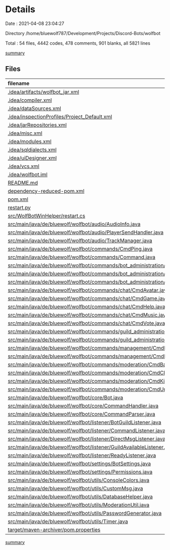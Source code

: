 # Details

Date : 2021-04-08 23:04:27

Directory /home/bluewolf787/Development/Projects/Discord-Bots/wolfbot

Total : 54 files,  4442 codes, 478 comments, 901 blanks, all 5821 lines

[summary](results.md)

## Files
| filename | language | code | comment | blank | total |
| :--- | :--- | ---: | ---: | ---: | ---: |
| [.idea/artifacts/wolfbot_jar.xml](/.idea/artifacts/wolfbot_jar.xml) | XML | 33 | 0 | 0 | 33 |
| [.idea/compiler.xml](/.idea/compiler.xml) | XML | 13 | 0 | 0 | 13 |
| [.idea/dataSources.xml](/.idea/dataSources.xml) | XML | 19 | 0 | 0 | 19 |
| [.idea/inspectionProfiles/Project_Default.xml](/.idea/inspectionProfiles/Project_Default.xml) | XML | 36 | 0 | 0 | 36 |
| [.idea/jarRepositories.xml](/.idea/jarRepositories.xml) | XML | 25 | 0 | 0 | 25 |
| [.idea/misc.xml](/.idea/misc.xml) | XML | 17 | 0 | 0 | 17 |
| [.idea/modules.xml](/.idea/modules.xml) | XML | 8 | 0 | 0 | 8 |
| [.idea/sqldialects.xml](/.idea/sqldialects.xml) | XML | 7 | 0 | 0 | 7 |
| [.idea/uiDesigner.xml](/.idea/uiDesigner.xml) | XML | 124 | 0 | 0 | 124 |
| [.idea/vcs.xml](/.idea/vcs.xml) | XML | 6 | 0 | 0 | 6 |
| [.idea/wolfbot.iml](/.idea/wolfbot.iml) | XML | 14 | 0 | 0 | 14 |
| [README.md](/README.md) | Markdown | 207 | 0 | 37 | 244 |
| [dependency-reduced-pom.xml](/dependency-reduced-pom.xml) | XML | 55 | 0 | 1 | 56 |
| [pom.xml](/pom.xml) | XML | 115 | 0 | 15 | 130 |
| [restart.py](/restart.py) | Python | 8 | 0 | 3 | 11 |
| [src/WolfBotWinHelper/restart.cs](/src/WolfBotWinHelper/restart.cs) | C# | 33 | 0 | 5 | 38 |
| [src/main/java/de/bluewolf/wolfbot/audio/AudioInfo.java](/src/main/java/de/bluewolf/wolfbot/audio/AudioInfo.java) | Java | 21 | 0 | 8 | 29 |
| [src/main/java/de/bluewolf/wolfbot/audio/PlayerSendHandler.java](/src/main/java/de/bluewolf/wolfbot/audio/PlayerSendHandler.java) | Java | 42 | 0 | 13 | 55 |
| [src/main/java/de/bluewolf/wolfbot/audio/TrackManager.java](/src/main/java/de/bluewolf/wolfbot/audio/TrackManager.java) | Java | 78 | 0 | 19 | 97 |
| [src/main/java/de/bluewolf/wolfbot/commands/CmdPing.java](/src/main/java/de/bluewolf/wolfbot/commands/CmdPing.java) | Java | 37 | 0 | 10 | 47 |
| [src/main/java/de/bluewolf/wolfbot/commands/Command.java](/src/main/java/de/bluewolf/wolfbot/commands/Command.java) | Java | 12 | 0 | 7 | 19 |
| [src/main/java/de/bluewolf/wolfbot/commands/bot_administration/CmdBot.java](/src/main/java/de/bluewolf/wolfbot/commands/bot_administration/CmdBot.java) | Java | 174 | 11 | 33 | 218 |
| [src/main/java/de/bluewolf/wolfbot/commands/bot_administration/CmdNews.java](/src/main/java/de/bluewolf/wolfbot/commands/bot_administration/CmdNews.java) | Java | 45 | 1 | 12 | 58 |
| [src/main/java/de/bluewolf/wolfbot/commands/bot_administration/CmdSettings.java](/src/main/java/de/bluewolf/wolfbot/commands/bot_administration/CmdSettings.java) | Java | 139 | 0 | 38 | 177 |
| [src/main/java/de/bluewolf/wolfbot/commands/chat/CmdAvatar.java](/src/main/java/de/bluewolf/wolfbot/commands/chat/CmdAvatar.java) | Java | 67 | 10 | 10 | 87 |
| [src/main/java/de/bluewolf/wolfbot/commands/chat/CmdGame.java](/src/main/java/de/bluewolf/wolfbot/commands/chat/CmdGame.java) | Java | 119 | 9 | 21 | 149 |
| [src/main/java/de/bluewolf/wolfbot/commands/chat/CmdHelp.java](/src/main/java/de/bluewolf/wolfbot/commands/chat/CmdHelp.java) | Java | 69 | 1 | 10 | 80 |
| [src/main/java/de/bluewolf/wolfbot/commands/chat/CmdMusic.java](/src/main/java/de/bluewolf/wolfbot/commands/chat/CmdMusic.java) | Java | 305 | 5 | 97 | 407 |
| [src/main/java/de/bluewolf/wolfbot/commands/chat/CmdVote.java](/src/main/java/de/bluewolf/wolfbot/commands/chat/CmdVote.java) | Java | 290 | 6 | 102 | 398 |
| [src/main/java/de/bluewolf/wolfbot/commands/guild_administration/CmdSetChannel.java](/src/main/java/de/bluewolf/wolfbot/commands/guild_administration/CmdSetChannel.java) | Java | 110 | 14 | 11 | 135 |
| [src/main/java/de/bluewolf/wolfbot/commands/guild_administration/CmdSetPermission.java](/src/main/java/de/bluewolf/wolfbot/commands/guild_administration/CmdSetPermission.java) | Java | 95 | 10 | 14 | 119 |
| [src/main/java/de/bluewolf/wolfbot/commands/management/CmdManageRoles.java](/src/main/java/de/bluewolf/wolfbot/commands/management/CmdManageRoles.java) | Java | 476 | 95 | 67 | 638 |
| [src/main/java/de/bluewolf/wolfbot/commands/management/CmdRole.java](/src/main/java/de/bluewolf/wolfbot/commands/management/CmdRole.java) | Java | 207 | 31 | 27 | 265 |
| [src/main/java/de/bluewolf/wolfbot/commands/moderation/CmdBan.java](/src/main/java/de/bluewolf/wolfbot/commands/moderation/CmdBan.java) | Java | 49 | 1 | 12 | 62 |
| [src/main/java/de/bluewolf/wolfbot/commands/moderation/CmdClear.java](/src/main/java/de/bluewolf/wolfbot/commands/moderation/CmdClear.java) | Java | 90 | 0 | 23 | 113 |
| [src/main/java/de/bluewolf/wolfbot/commands/moderation/CmdKick.java](/src/main/java/de/bluewolf/wolfbot/commands/moderation/CmdKick.java) | Java | 44 | 1 | 11 | 56 |
| [src/main/java/de/bluewolf/wolfbot/commands/moderation/CmdUnban.java](/src/main/java/de/bluewolf/wolfbot/commands/moderation/CmdUnban.java) | Java | 45 | 1 | 11 | 57 |
| [src/main/java/de/bluewolf/wolfbot/core/Bot.java](/src/main/java/de/bluewolf/wolfbot/core/Bot.java) | Java | 99 | 10 | 24 | 133 |
| [src/main/java/de/bluewolf/wolfbot/core/CommandHandler.java](/src/main/java/de/bluewolf/wolfbot/core/CommandHandler.java) | Java | 24 | 0 | 12 | 36 |
| [src/main/java/de/bluewolf/wolfbot/core/CommandParser.java](/src/main/java/de/bluewolf/wolfbot/core/CommandParser.java) | Java | 37 | 0 | 15 | 52 |
| [src/main/java/de/bluewolf/wolfbot/listener/BotGuildListener.java](/src/main/java/de/bluewolf/wolfbot/listener/BotGuildListener.java) | Java | 74 | 20 | 19 | 113 |
| [src/main/java/de/bluewolf/wolfbot/listener/CommandListener.java](/src/main/java/de/bluewolf/wolfbot/listener/CommandListener.java) | Java | 26 | 0 | 8 | 34 |
| [src/main/java/de/bluewolf/wolfbot/listener/DirectMsgListener.java](/src/main/java/de/bluewolf/wolfbot/listener/DirectMsgListener.java) | Java | 34 | 6 | 15 | 55 |
| [src/main/java/de/bluewolf/wolfbot/listener/GuildAvailableListener.java](/src/main/java/de/bluewolf/wolfbot/listener/GuildAvailableListener.java) | Java | 53 | 8 | 11 | 72 |
| [src/main/java/de/bluewolf/wolfbot/listener/ReadyListener.java](/src/main/java/de/bluewolf/wolfbot/listener/ReadyListener.java) | Java | 117 | 28 | 29 | 174 |
| [src/main/java/de/bluewolf/wolfbot/settings/BotSettings.java](/src/main/java/de/bluewolf/wolfbot/settings/BotSettings.java) | Java | 23 | 9 | 10 | 42 |
| [src/main/java/de/bluewolf/wolfbot/settings/Permissions.java](/src/main/java/de/bluewolf/wolfbot/settings/Permissions.java) | Java | 77 | 24 | 13 | 114 |
| [src/main/java/de/bluewolf/wolfbot/utils/ConsoleColors.java](/src/main/java/de/bluewolf/wolfbot/utils/ConsoleColors.java) | Java | 43 | 3 | 8 | 54 |
| [src/main/java/de/bluewolf/wolfbot/utils/CustomMsg.java](/src/main/java/de/bluewolf/wolfbot/utils/CustomMsg.java) | Java | 183 | 74 | 27 | 284 |
| [src/main/java/de/bluewolf/wolfbot/utils/DatabaseHelper.java](/src/main/java/de/bluewolf/wolfbot/utils/DatabaseHelper.java) | Java | 198 | 67 | 27 | 292 |
| [src/main/java/de/bluewolf/wolfbot/utils/ModerationUtil.java](/src/main/java/de/bluewolf/wolfbot/utils/ModerationUtil.java) | Java | 150 | 15 | 39 | 204 |
| [src/main/java/de/bluewolf/wolfbot/utils/PasswordGenerator.java](/src/main/java/de/bluewolf/wolfbot/utils/PasswordGenerator.java) | Java | 43 | 10 | 14 | 67 |
| [src/main/java/de/bluewolf/wolfbot/utils/Timer.java](/src/main/java/de/bluewolf/wolfbot/utils/Timer.java) | Java | 24 | 6 | 12 | 42 |
| [target/maven-archiver/pom.properties](/target/maven-archiver/pom.properties) | Properties | 3 | 2 | 1 | 6 |

[summary](results.md)
